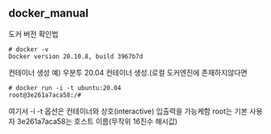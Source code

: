 
## docker_manual

도커 버전 확인법
```
# docker -v
Docker version 20.10.8, build 3967b7d
```

컨테이너 생성
예) 우분투 20.04 컨테이너 생성.(로컬 도커엔진에 존재하지않다면 
```
# docker run -i -t ubuntu:20.04
root@3e261a7aca58:/#
```
여기서 
-i -t 옵션은 컨테이너와 상호(interactive) 입출력을 가능케함
root는 기본 사용자
3e261a7aca58는 호스트 이름(무작위 16진수 해시값)
